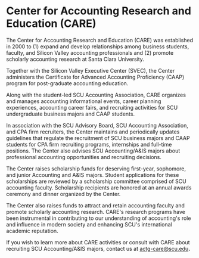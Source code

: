 Center for Accounting Research and Education (CARE) 
===================================================

The Center for Accounting Research and Education (CARE) was established in 2000 to (1) expand and develop relationships among business students, faculty, and Silicon Valley accounting professionals and (2) promote scholarly accounting research at Santa Clara University.

Together with the Silicon Valley Executive Center (SVEC), the Center administers the Certificate for Advanced Accounting Proficiency (CAAP) program for post-graduate accounting education.

Along with the student-led SCU Accounting Association, CARE organizes and manages accounting informational events, career planning experiences, accounting career fairs, and recruiting activities for SCU undergraduate business majors and CAAP students.

In association with the SCU Advisory Board, SCU Accounting Association, and CPA firm recruiters, the Center maintains and periodically updates guidelines that regulate the recruitment of SCU business majors and CAAP students for CPA firm recruiting programs, internships and full-time positions. The Center also advises SCU Accounting/A&IS majors about professional accounting opportunities and recruiting decisions.

The Center raises scholarship funds for deserving first-year, sophomore, and junior Accounting and A&IS majors. Student applications for these scholarships are reviewed by a scholarship committee comprised of SCU accounting faculty. Scholarship recipients are honored at an annual awards ceremony and dinner organized by the Center.

The Center also raises funds to attract and retain accounting faculty and promote scholarly accounting research. CARE's research programs have been instrumental in contributing to our understanding of accounting's role and influence in modern society and enhancing SCU's international academic reputation.

If you wish to learn more about CARE activities or consult with CARE about recruiting SCU Accounting/A&IS majors, contact us at [actg-care@scu.edu](mailto:actg-care@scu.edu)**.**
